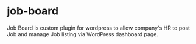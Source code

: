 # job-board
Job Board is custom plugin for wordpress to allow company's HR to post Job and manage Job listing via WordPress dashboard page.
